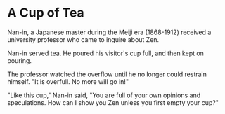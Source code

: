 # A Cup of Tea

Nan-in, a Japanese master during the Meiji era (1868-1912) received a university professor who came to inquire about Zen.

Nan-in served tea. He poured his visitor's cup full, and then kept on pouring.

The professor watched the overflow until he no longer could restrain himself. "It is overfull. No more will go in!"

"Like this cup," Nan-in said, "You are full of your own opinions and speculations. How can I show you Zen unless you first empty your cup?"
